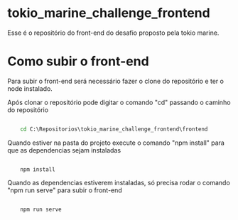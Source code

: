 # tokio_marine_challenge_frontend

Esse é o repositório do front-end do desafio proposto pela tokio marine.

# Como subir o front-end

Para subir o front-end será necessário fazer o clone do repositório e ter o node instalado.

Após clonar o repositório pode digitar o comando "cd" passando o caminho do repositório
 
```cmd

    cd C:\Repositorios\tokio_marine_challenge_frontend\frontend

```

Quando estiver na pasta do projeto execute o comando "npm install" para que as dependencias sejam instaladas

```npm

    npm install

```
Quando as dependencias estiverem instaladas, só precisa rodar o comando "npm run serve" para subir o front-end

```npm

    npm run serve

```

